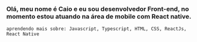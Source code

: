 
### Olá, meu nome é Caio e eu sou desenvolvedor Front-end, no momento estou atuando na área de mobile com React native. 
    
    aprendendo mais sobre: Javascript, Typescript, HTML, CSS, ReactJs, React Native 

